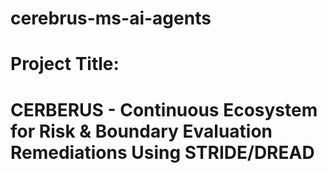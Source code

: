 # cerebrus-ms-ai-agents

# Project Title:
# CERBERUS - Continuous Ecosystem for Risk & Boundary Evaluation Remediations Using STRIDE/DREAD


